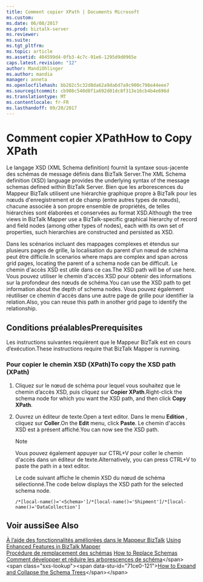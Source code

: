 ```yaml
---
title: Comment copier XPath | Documents Microsoft
ms.custom: 
ms.date: 06/08/2017
ms.prod: biztalk-server
ms.reviewer: 
ms.suite: 
ms.tgt_pltfrm: 
ms.topic: article
ms.assetid: 404599d4-0fb3-4c7c-91e6-1295d9d0965e
caps.latest.revision: "12"
author: MandiOhlinger
ms.author: mandia
manager: anneta
ms.openlocfilehash: bb282c5c32d8da62a9da6d7a9c900c798e44eee7
ms.sourcegitcommit: cb908c540d8f1a692d01dc8f313e16cb4b4e696d
ms.translationtype: MT
ms.contentlocale: fr-FR
ms.lasthandoff: 09/20/2017
---
```

# <a name="how-to-copy-xpath"></a><span data-ttu-id="71ce0-102">Comment copier XPath</span><span class="sxs-lookup"><span data-stu-id="71ce0-102">How to Copy XPath</span></span>
<span data-ttu-id="71ce0-103">Le langage XSD (XML Schema definition) fournit la syntaxe sous-jacente des schémas de message définis dans BizTalk Server.</span><span class="sxs-lookup"><span data-stu-id="71ce0-103">The XML Schema definition (XSD) language provides the underlying syntax of the message schemas defined within BizTalk Server.</span></span> <span data-ttu-id="71ce0-104">Bien que les arborescences du Mappeur BizTalk utilisent une hiérarchie graphique propre à BizTalk pour les nœuds d'enregistrement et de champ (entre autres types de nœuds), chacune associée à son propre ensemble de propriétés, de telles hiérarchies sont élaborées et conservées au format XSD.</span><span class="sxs-lookup"><span data-stu-id="71ce0-104">Although the tree views in BizTalk Mapper use a BizTalk-specific graphical hierarchy of record and field nodes (among other types of nodes), each with its own set of properties, such hierarchies are constructed and persisted as XSD.</span></span>  
  
 <span data-ttu-id="71ce0-105">Dans les scénarios incluant des mappages complexes et étendus sur plusieurs pages de grille, la localisation du parent d'un nœud de schéma peut être difficile.</span><span class="sxs-lookup"><span data-stu-id="71ce0-105">In scenarios where maps are complex and span across grid pages, locating the parent of a schema node can be difficult.</span></span> <span data-ttu-id="71ce0-106">Le chemin d'accès XSD est utile dans ce cas.</span><span class="sxs-lookup"><span data-stu-id="71ce0-106">The XSD path will be of use here.</span></span> <span data-ttu-id="71ce0-107">Vous pouvez utiliser le chemin d'accès XSD pour obtenir des informations sur la profondeur des nœuds de schéma.</span><span class="sxs-lookup"><span data-stu-id="71ce0-107">You can use the XSD path to get information about the depth of schema nodes.</span></span> <span data-ttu-id="71ce0-108">Vous pouvez également réutiliser ce chemin d'accès dans une autre page de grille pour identifier la relation.</span><span class="sxs-lookup"><span data-stu-id="71ce0-108">Also, you can reuse this path in another grid page to identify the relationship.</span></span>  
  
## <a name="prerequisites"></a><span data-ttu-id="71ce0-109">Conditions préalables</span><span class="sxs-lookup"><span data-stu-id="71ce0-109">Prerequisites</span></span>  
 <span data-ttu-id="71ce0-110">Les instructions suivantes requièrent que le Mappeur BizTalk est en cours d’exécution.</span><span class="sxs-lookup"><span data-stu-id="71ce0-110">These instructions require that BizTalk Mapper is running.</span></span>  
  
### <a name="to-copy-the-xsd-path-xpath"></a><span data-ttu-id="71ce0-111">Pour copier le chemin XSD (XPath)</span><span class="sxs-lookup"><span data-stu-id="71ce0-111">To copy the XSD path (XPath)</span></span>  
  
1.  <span data-ttu-id="71ce0-112">Cliquez sur le nœud de schéma pour lequel vous souhaitez que le chemin d’accès XSD, puis cliquez sur **Copier XPath**.</span><span class="sxs-lookup"><span data-stu-id="71ce0-112">Right-click the schema node for which you want the XSD path, and then click **Copy XPath**.</span></span>  
  
2.  <span data-ttu-id="71ce0-113">Ouvrez un éditeur de texte.</span><span class="sxs-lookup"><span data-stu-id="71ce0-113">Open a text editor.</span></span> <span data-ttu-id="71ce0-114">Dans le menu **Edition** , cliquez sur **Coller**.</span><span class="sxs-lookup"><span data-stu-id="71ce0-114">On the **Edit** menu, click **Paste**.</span></span> <span data-ttu-id="71ce0-115">Le chemin d'accès XSD est à présent affiché.</span><span class="sxs-lookup"><span data-stu-id="71ce0-115">You can now see the XSD path.</span></span>  
  
    > [!NOTE]
    >  <span data-ttu-id="71ce0-116">Vous pouvez également appuyer sur CTRL+V pour coller le chemin d'accès dans un éditeur de texte.</span><span class="sxs-lookup"><span data-stu-id="71ce0-116">Alternatively, you can press CTRL+V to paste the path in a text editor.</span></span>  
  
     <span data-ttu-id="71ce0-117">Le code suivant affiche le chemin XSD du nœud de schéma sélectionné.</span><span class="sxs-lookup"><span data-stu-id="71ce0-117">The code below displays the XSD path for the selected schema node.</span></span>  
  
    ```  
    /*[local-name()='<Schema>']/*[local-name()='Shipment']/*[local-name()='DataCollection']  
    ```  
  
## <a name="see-also"></a><span data-ttu-id="71ce0-118">Voir aussi</span><span class="sxs-lookup"><span data-stu-id="71ce0-118">See Also</span></span>  
 <span data-ttu-id="71ce0-119">[À l’aide des fonctionnalités améliorées dans le Mappeur BizTalk](../core/using-enhanced-features-in-biztalk-mapper.md) </span><span class="sxs-lookup"><span data-stu-id="71ce0-119">[Using Enhanced Features in BizTalk Mapper](../core/using-enhanced-features-in-biztalk-mapper.md) </span></span>  
 <span data-ttu-id="71ce0-120">[Procédure de remplacement des schémas](../core/how-to-replace-schemas.md) </span><span class="sxs-lookup"><span data-stu-id="71ce0-120">[How to Replace Schemas](../core/how-to-replace-schemas.md) </span></span>  
 <span data-ttu-id="71ce0-121">[Comment développer et réduire les arborescences de schéma](https://msdn.microsoft.com/library/ee253802(v=bts.10).aspx)</span><span class="sxs-lookup"><span data-stu-id="71ce0-121">[How to Expand and Collapse the Schema Trees](https://msdn.microsoft.com/library/ee253802(v=bts.10).aspx)</span></span>